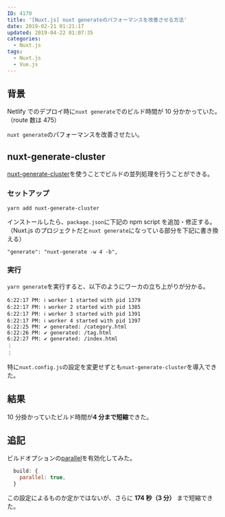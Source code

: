 ```yaml
---
ID: 4170
title: '[Nuxt.js] nuxt generateのパフォーマンスを改善させる方法'
date: 2019-02-21 01:21:17
updated: 2019-04-22 01:07:35
categories:
  - Nuxt.js
tags:
  - Nuxt.js
  - Vue.js
---
```


## 背景

Netlify でのデプロイ時に`nuxt generate`でのビルド時間が 10 分かかっていた。（route 数は 475）

`nuxt generate`のパフォーマンスを改善させたい。

## nuxt-generate-cluster

[nuxt-generate-cluster](https://github.com/nuxt-community/nuxt-generate-cluster)を使うことでビルドの並列処理を行うことができる。

### セットアップ

```
yarn add nuxt-generate-cluster
```

インストールしたら、`package.json`に下記の npm script を追加・修正する。（Nuxt.js のプロジェクトだと`nuxt generate`になっている部分を下記に書き換える）

```
"generate": "nuxt-generate -w 4 -b",
```

### 実行

`yarn generate`を実行すると、以下のようにワーカの立ち上がりが分かる。

```
6:22:17 PM: ℹ worker 1 started with pid 1379
6:22:17 PM: ℹ worker 2 started with pid 1385
6:22:17 PM: ℹ worker 3 started with pid 1391
6:22:17 PM: ℹ worker 4 started with pid 1397
6:22:25 PM: ✔ generated: /category.html
6:22:26 PM: ✔ generated: /tag.html
6:22:27 PM: ✔ generated: /index.html
︙
︙
```

特に`nuxt.config.js`の設定を変更せずとも`nuxt-generate-cluster`を導入できた。

## 結果

10 分掛かっていたビルド時間が**4 分まで短縮**できた。

## 追記

ビルドオプションの[parallel](https://ja.nuxtjs.org/api/configuration-build/#parallel)を有効化してみた。

```js
  build: {
    parallel: true,
  }
```

この設定によるものか定かではないが、さらに **174 秒（3 分）** まで短縮できた。
